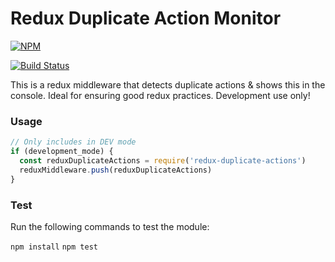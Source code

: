 # Redux Duplicate Action Monitor

[![NPM](https://nodei.co/npm/redux-duplicate-actions.png?compact=true)](https://www.npmjs.com/package/redux-duplicate-actions)

[![Build Status](https://travis-ci.org/daviemakz/redux-duplicate-actions.svg?branch=master)](https://travis-ci.org/daviemakz/redux-duplicate-actions)

This is a redux middleware that detects duplicate actions &amp; shows this in the console. Ideal for ensuring good redux practices. Development use only!

### Usage

```js
// Only includes in DEV mode
if (development_mode) {
  const reduxDuplicateActions = require('redux-duplicate-actions')
  reduxMiddleware.push(reduxDuplicateActions)
}
```

### Test

Run the following commands to test the module:

`npm install`
`npm test`

